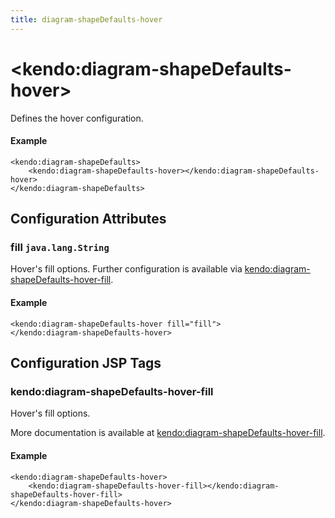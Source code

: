 ```yaml
---
title: diagram-shapeDefaults-hover
---
```


# \<kendo:diagram-shapeDefaults-hover\>

Defines the hover configuration.

#### Example
    <kendo:diagram-shapeDefaults>
        <kendo:diagram-shapeDefaults-hover></kendo:diagram-shapeDefaults-hover>
    </kendo:diagram-shapeDefaults>

## Configuration Attributes

### fill `java.lang.String`

Hover's fill options. Further configuration is available via [kendo:diagram-shapeDefaults-hover-fill](#kendo-diagram-shapeDefaults-hover-fill). 

#### Example
    <kendo:diagram-shapeDefaults-hover fill="fill">
    </kendo:diagram-shapeDefaults-hover>


##  Configuration JSP Tags

### kendo:diagram-shapeDefaults-hover-fill

Hover's fill options.

More documentation is available at [kendo:diagram-shapeDefaults-hover-fill](/api/wrappers/jsp/diagram/shapedefaults-hover-fill).

#### Example

    <kendo:diagram-shapeDefaults-hover>
        <kendo:diagram-shapeDefaults-hover-fill></kendo:diagram-shapeDefaults-hover-fill>
    </kendo:diagram-shapeDefaults-hover>

